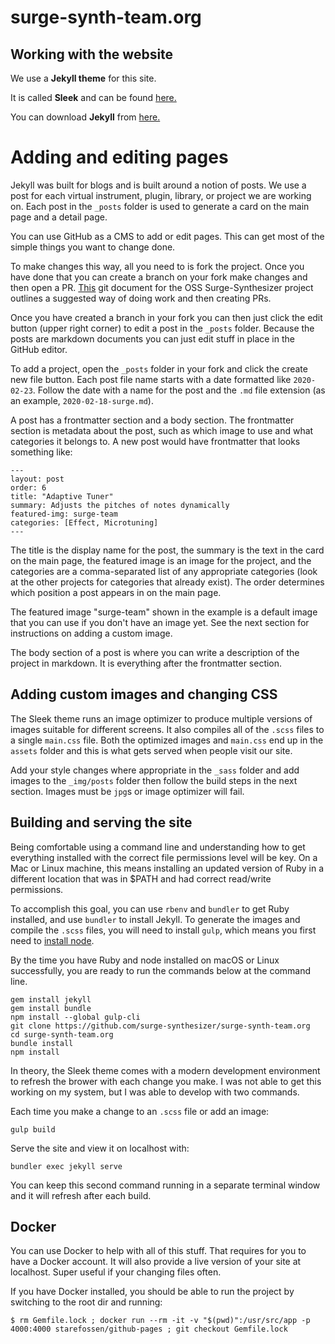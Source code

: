 # surge-synth-team.org

## Working with the website

We use a **Jekyll theme** for this site. 

It is called **Sleek** and can be found [here.](https://github.com/janczizikow/sleek)

You can download **Jekyll** from [here.](https://jekyllrb.com/)

# Adding and editing pages

Jekyll was built for blogs and is built around a notion of posts. We use a post for each virtual instrument, plugin, library, or project we are working on. Each post in the `_posts` folder is used to generate a card on the main page and a detail page.

You can use GitHub as a CMS to add or edit pages. This can get most of the simple things you want to change done.

To make changes this way, all you need to is fork the project. Once you have done that you can create a branch on your fork make changes and then open a PR. [This](https://github.com/surge-synthesizer/surge/blob/master/doc/git-howto.md) git document for the OSS Surge-Synthesizer project outlines a suggested way of doing work and then creating PRs. 

Once you have created a branch in your fork you can then just click the edit button (upper right corner) to edit a post in the `_posts` folder. Because the posts are markdown documents you can just edit stuff in place in the GitHub editor. 

To add a project, open the `_posts` folder in your fork and click the create new file button. Each post file name starts with a date formatted like `2020-02-23`. Follow the date with a name for the post and the `.md` file extension (as an example, `2020-02-18-surge.md`).

A post has a frontmatter section and a body section. The frontmatter section is metadata about the post, such as which image to use and what categories it belongs to. A new post would have frontmatter that looks something like:

```
---
layout: post
order: 6
title: "Adaptive Tuner"
summary: Adjusts the pitches of notes dynamically
featured-img: surge-team 
categories: [Effect, Microtuning]
---
```

The title is the display name for the post, the summary is the text in the card on the main page, the featured image is an image for the project, and the categories are a comma-separated list of any appropriate categories (look at the other projects for categories that already exist). The order determines which position a post appears in on the main page.

The featured image "surge-team" shown in the example is a default image that you can use if you don't have an image yet. See the next section for instructions on adding a custom image.

The body section of a post is where you can write a description of the project in markdown. It is everything after the frontmatter section.


## Adding custom images and changing CSS

The Sleek theme runs an image optimizer to produce multiple versions of images suitable for different screens. It also compiles all of the `.scss` files to a single `main.css` file. Both the optimized images and `main.css` end up in the `assets` folder and this is what gets served when people visit our site.

Add your style changes where appropriate in the `_sass` folder and add images to the `_img/posts` folder then follow the build steps in the next section. Images must be `jpg`s or image optimizer will fail.

## Building and serving the site

Being comfortable using a command line and understanding how to get everything installed with the correct file permissions level will be key. On a Mac or Linux machine, this means installing an updated version of Ruby in a different location that was in $PATH and had correct read/write permissions.

To accomplish this goal, you can use `rbenv` and `bundler` to get Ruby installed, and use `bundler` to install Jekyll. To generate the images and compile the `.scss` files, you will need to install `gulp`, which means you first need to [install node](https://nodejs.org/en/download/).

By the time you have Ruby and node installed on macOS or Linux successfully, you are ready to run the commands below at the command line. 

```
gem install jekyll
gem install bundle
npm install --global gulp-cli
git clone https://github.com/surge-synthesizer/surge-synth-team.org 
cd surge-synth-team.org
bundle install
npm install
```

In theory, the Sleek theme comes with a modern development environment to refresh the brower with each change you make. I was not able to get this working on my system, but I was able to develop with two commands.

Each time you make a change to an `.scss` file or add an image:

```
gulp build
```

Serve the site and view it on localhost with:

```
bundler exec jekyll serve
```

You can keep this second command running in a separate terminal window and it will refresh after each build.


## Docker

You can use Docker to help with all of this stuff. That requires for you to have a Docker account. It will also provide a live version of your site at localhost. Super useful if your changing files often.

If you have Docker installed, you should be able to run the project by switching to the root dir and running:

```
$ rm Gemfile.lock ; docker run --rm -it -v "$(pwd)":/usr/src/app -p 4000:4000 starefossen/github-pages ; git checkout Gemfile.lock
```

